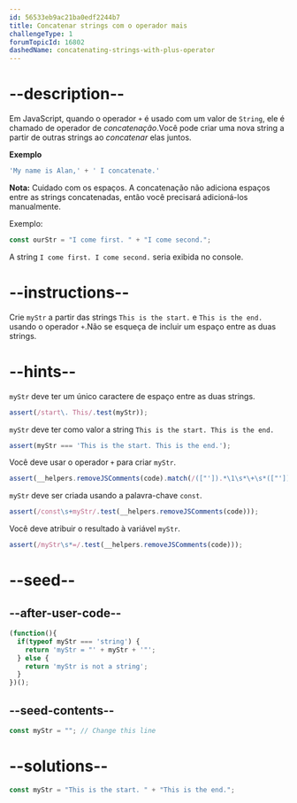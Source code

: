 ```yaml
---
id: 56533eb9ac21ba0edf2244b7
title: Concatenar strings com o operador mais
challengeType: 1
forumTopicId: 16802
dashedName: concatenating-strings-with-plus-operator
---
```


# --description--

Em JavaScript, quando o operador `+` é usado com um valor de `String`, ele é chamado de operador de <dfn>concatenação</dfn>.Você pode criar uma nova string a partir de outras strings ao <dfn>concatenar</dfn> elas juntos.

**Exemplo**

```js
'My name is Alan,' + ' I concatenate.'
```

**Nota:** Cuidado com os espaços. A concatenação não adiciona espaços entre as strings concatenadas, então você precisará adicioná-los manualmente.

Exemplo:

```js
const ourStr = "I come first. " + "I come second.";
```

A string `I come first. I come second.` seria exibida no console.
# --instructions--

Crie `myStr` a partir das strings `This is the start.` e `This is the end.` usando o operador `+`.Não se esqueça de incluir um espaço entre as duas strings.

# --hints--

`myStr` deve ter um único caractere de espaço entre as duas strings.

```js
assert(/start\. This/.test(myStr));
```

`myStr` deve ter como valor a string `This is the start. This is the end.`

```js
assert(myStr === 'This is the start. This is the end.');
```

Você deve usar o operador `+` para criar `myStr`.

```js
assert(__helpers.removeJSComments(code).match(/(["']).*\1\s*\+\s*(["']).*\2/g));
```

`myStr` deve ser criada usando a palavra-chave `const`.

```js
assert(/const\s+myStr/.test(__helpers.removeJSComments(code)));
```

Você deve atribuir o resultado à variável `myStr`.

```js
assert(/myStr\s*=/.test(__helpers.removeJSComments(code)));
```

# --seed--

## --after-user-code--

```js
(function(){
  if(typeof myStr === 'string') {
    return 'myStr = "' + myStr + '"';
  } else {
    return 'myStr is not a string';
  }
})();
```

## --seed-contents--

```js
const myStr = ""; // Change this line
```

# --solutions--

```js
const myStr = "This is the start. " + "This is the end.";
```
